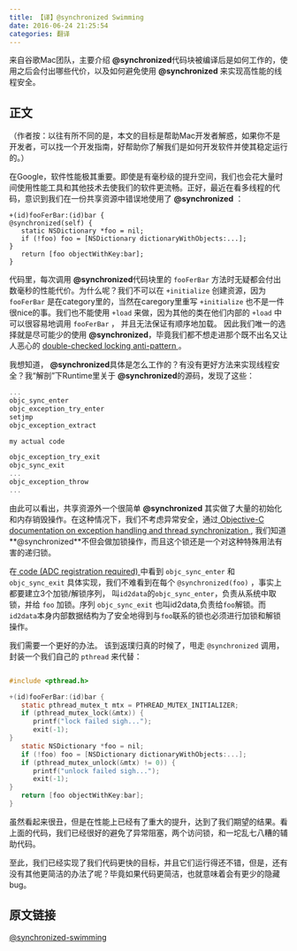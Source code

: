 ```yaml
---
title: 【译】@synchronized Swimming
date: 2016-06-24 21:25:54
categories: 翻译
---
```


来自谷歌Mac团队，主要介绍 **@synchronized**代码块被编译后是如何工作的，使用之后会付出哪些代价，以及如何避免使用 **@synchronized** 来实现高性能的线程安全。

<!-- more -->

## 正文
（作者按：以往有所不同的是，本文的目标是帮助Mac开发者解惑，如果你不是开发者，可以找一个开发指南，好帮助你了解我们是如何开发软件并使其稳定运行的。）

在Google，软件性能极其重要。即使是有毫秒级的提升空间，我们也会花大量时间使用性能工具和其他技术去使我们的软件更流畅。正好，最近在看多线程的代码，意识到我们在一份共享资源中错误地使用了 __@synchronized__ ：

```objc
+(id)fooFerBar:(id)bar {
@synchronized(self) {
   static NSDictionary *foo = nil;
   if (!foo) foo = [NSDictionary dictionaryWithObjects:...];
}
   return [foo objectWithKey:bar];
}
```

代码里，每次调用 **@synchronized**代码块里的 `fooFerBar` 方法时无疑都会付出数毫秒的性能代价。为什么呢？我们不可以在 `+initialize` 创建资源，因为 `fooFerBar` 是在category里的，当然在caregory里重写 `+initialize` 也不是一件很nice的事。我们也不能使用 `+load` 来做，因为其他的类在他们内部的 `+load` 中可以很容易地调用 `fooFerBar` ， 并且无法保证有顺序地加载。 因此我们唯一的选择就是尽可能少的使用 **@synchronized**，毕竟我们都不想走进那个既不出名又让人恶心的 [double-checked locking anti-pattern ](http://www.aristeia.com/Papers/DDJ_Jul_Aug_2004_revised.pdf) 。

我想知道， **@synchronized**具体是怎么工作的？有没有更好方法来实现线程安全？我“解剖”下Runtime里关于 **@synchronized**的源码，发现了这些：
```C
...
objc_sync_enter
objc_exception_try_enter
setjmp
objc_exception_extract

my actual code

objc_exception_try_exit
objc_sync_exit
...
objc_exception_throw
...
```
由此可以看出，共享资源外一个很简单 **@synchronized** 其实做了大量的初始化和内存销毁操作。在这种情况下，我们不考虑异常安全，通过[ Objective-C documentation on exception handling and thread synchronization ](http://developer.apple.com/documentation/Cocoa/Conceptual/ObjectiveC/Articles/chapter_4_section_9.html), 我们知道**@synchronized**不但会做加锁操作，而且这个锁还是一个对这种特殊用法有害的递归锁。

在[ code (ADC registration required) ](http://www.opensource.apple.com/darwinsource/10.4.7.ppc/objc4-267.1/runtime/objc-sync.m) 中看到 `objc_sync_enter` 和 `objc_sync_exit` 具体实现，我们不难看到在每个 `@synchronized(foo)` ，事实上都要建立3个加锁/解锁序列， 叫`id2data`的`objc_sync_enter`，负责从系统中取锁，并给 `foo` 加锁。序列 `objc_sync_exit` 也叫id2data,负责给`foo`解锁。而`id2data`本身内部数据结构为了安全地得到与`foo`联系的锁也必须进行加锁和解锁操作。

我们需要一个更好的办法。 该到返璞归真的时候了，甩走 `@synchronized` 调用，封装一个我们自己的 `pthread` 来代替：
```C

#include <pthread.h>

+(id)fooFerBar:(id)bar {
   static pthread_mutex_t mtx = PTHREAD_MUTEX_INITIALIZER;
   if (pthread_mutex_lock(&mtx)) {
      printf("lock failed sigh...");
      exit(-1);
}
   static NSDictionary *foo = nil;
   if (!foo) foo = [NSDictionary dictionaryWithObjects:...];
   if (pthread_mutex_unlock(&mtx) != 0)) {
      printf("unlock failed sigh...");
      exit(-1);
}
   return [foo objectWithKey:bar];
}
```
虽然看起来很丑，但是在性能上已经有了重大的提升，达到了我们期望的结果。看上面的代码，我们已经很好的避免了异常阻塞，两个访问锁，和一坨乱七八糟的辅助代码。

至此，我们已经实现了我们代码更快的目标，并且它们运行得还不错，但是，还有没有其他更简洁的办法了呢？毕竟如果代码更简洁，也就意味着会有更少的隐藏bug。

## 原文链接
[@synchronized-swimming ](http://googlemac.blogspot.sg/2006/10/synchronized-swimming.html)
